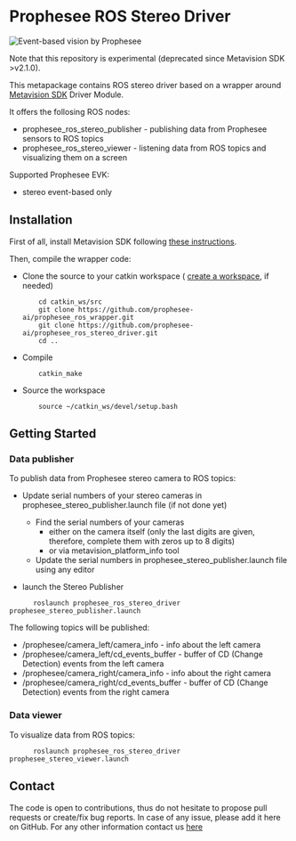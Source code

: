 # Prophesee ROS Stereo Driver

![Event-based vision by Prophesee](event-based_vision_PROPHESEE.png)

Note that this repository is experimental (deprecated since Metavision SDK >v2.1.0).

This metapackage contains ROS stereo driver based on a wrapper around [Metavision SDK](https://docs.prophesee.ai/) Driver Module.

It offers the follosing ROS nodes:
  * prophesee_ros_stereo_publisher - publishing data from Prophesee sensors to ROS topics
  * prophesee_ros_stereo_viewer - listening data from ROS topics and visualizing them on a screen

Supported Prophesee EVK:
  * stereo event-based only
  

## Installation

First of all, install Metavision SDK following [these instructions](https://docs.prophesee.ai/getting_started/installation/linux.html).

Then, compile the wrapper code:

  * Clone the source to your catkin workspace ( [create a workspace](http://wiki.ros.org/catkin/Tutorials/create_a_workspace), if needed)

    ```
        cd catkin_ws/src
        git clone https://github.com/prophesee-ai/prophesee_ros_wrapper.git
        git clone https://github.com/prophesee-ai/prophesee_ros_stereo_driver.git
        cd ..
    ```

  * Compile

    ```
        catkin_make
    ```

  * Source the workspace

    ```
        source ~/catkin_ws/devel/setup.bash
    ```
  
  

## Getting Started
  
### Data publisher

To publish data from Prophesee stereo camera to ROS topics:

  * Update serial numbers of your stereo cameras in prophesee_stereo_publisher.launch file (if not done yet)
    * Find the serial numbers of your cameras
      * either on the camera itself (only the last digits are given, therefore, complete them with zeros up to 8 digits)
      * or via metavision_platform_info tool
    * Update the serial numbers in prophesee_stereo_publisher.launch file using any editor

  * launch the Stereo Publisher

  ```
        roslaunch prophesee_ros_stereo_driver prophesee_stereo_publisher.launch
  ```

The following topics will be published:
  * /prophesee/camera_left/camera_info - info about the left camera
  * /prophesee/camera_left/cd_events_buffer - buffer of CD (Change Detection) events from the left camera
  * /prophesee/camera_right/camera_info - info about the right camera
  * /prophesee/camera_right/cd_events_buffer - buffer of CD (Change Detection) events from the right camera


### Data viewer

To visualize data from ROS topics:

  ```
        roslaunch prophesee_ros_stereo_driver prophesee_stereo_viewer.launch
  ```

## Contact
The code is open to contributions, thus do not hesitate to propose pull requests or create/fix bug reports.
In case of any issue, please add it here on GitHub. 
For any other information contact us [here](https://www.prophesee.ai/contact-us/) 

